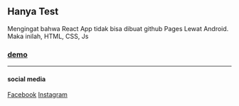 ## Hanya Test

Mengingat bahwa React App tidak bisa dibuat github Pages Lewat
Android. Maka inilah, HTML, CSS, Js    
### [demo](https://fullerena.github.io)

---

#### social media
[Facebook](https://www.facebook.com/haikal.isa.359)     [Instagram](https://www.instagram.com/fast_animation_haikal/)
